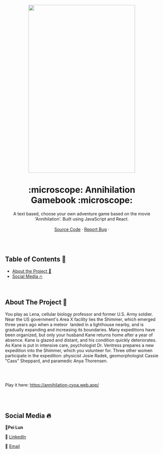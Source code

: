 <!DOCTYPE html>
<html>

   <body>
<p align="center">
      <img src="https://alternativemovieposters.com/wp-content/uploads/2018/06/zi_annilation.jpg" width="350"
         height="550">
   </body>
</html>

  <!-- TITLE -->

  <h1 align="center"> :microscope: Annihilation Gamebook :microscope:</a></h1>
  <p align="center">
    A text based, choose your own adventure game based on the movie 'Annihilation'. Built using JavaScript and React. 
    <br />
    <br />
    <a href="https://github.com/peilunnn/AnnihilationGamebook/tree/master/src/backend">Source Code</a>
    ·
    <a href="https://github.com/peilunnn/Annihilation-Gamebook/issues">Report Bug</a>
    ·
  </p>

</p>
<br /><br />


<!-- TABLE OF CONTENTS -->

## Table of Contents :notebook_with_decorative_cover:

* [About the Project :eyes:](#about-the-project)
* [Social Media :fire:](#contact)
<br /><br /><br />

## About The Project :eyes:

You play as Lena, cellular biology professor and former U.S. Army soldier. Near the US government's Area X facility lies the Shimmer, which emerged three years ago when a meteor  landed in a lighthouse nearby, and is gradually expanding and increasing its boundaries. Many expeditions have been organized, but only your husband Kane returns home after a year of absence. Kane is glazed and distant, and his condition quickly deteriorates. As Kane is put in intensive care, psychologist Dr. Ventress prepares a new expedition into the Shimmer, which you volunteer for. Three other women participate in the expedition: physicist Josie Radek, geomorphologist Cassie "Cass" Sheppard, and paramedic Anya Thorensen.

<br /><br />

Play it here: https://annihilation-cyoa.web.app/
<br /><br /><br /><br />

## Social Media :fire:

🥂**Pei Lun** 

🔗 [LinkedIn](https://www.linkedin.com/in/pei-lun-tan/)

📧 [Email](mailto:PTAN065@e.ntu.edu.sg)
